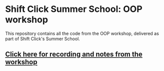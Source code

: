 # Shift Click Summer School: OOP workshop

This repository contains all the code from the OOP workshop, delivered as part of Shift Click's Summer School.

## [Click here for recording and notes from the workshop](https://shiftclick.notion.site/PM-Session-Object-oriented-programming-in-JavaScript-a46eb8d69df24180b7b70e58a57bb206)
